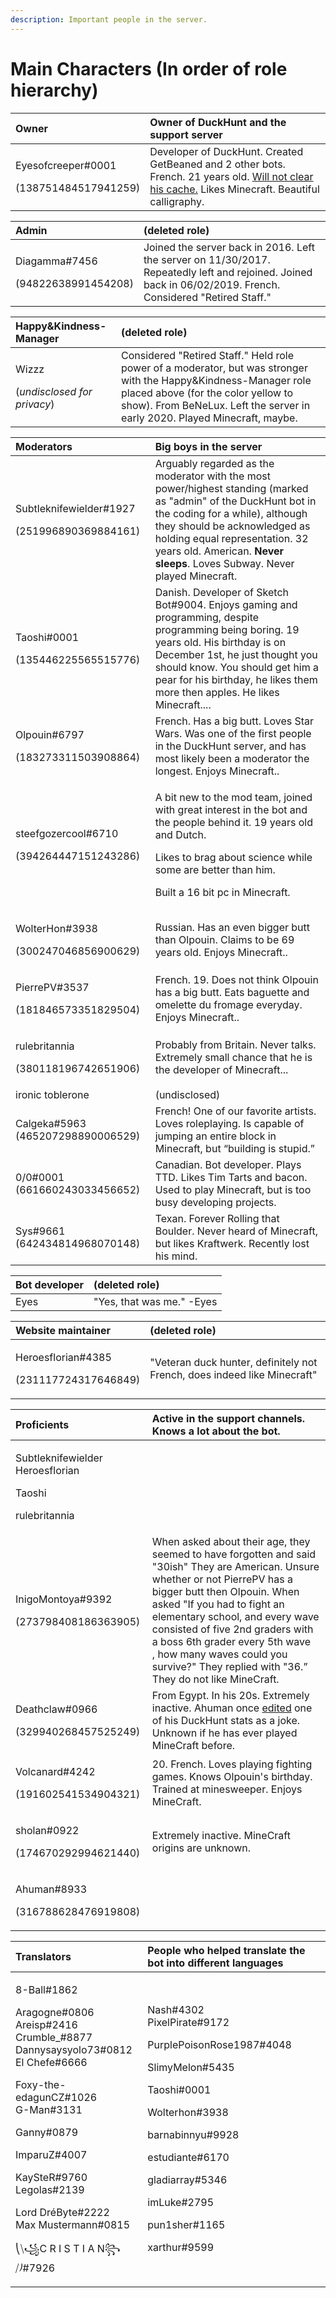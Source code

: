 ```yaml
---
description: Important people in the server.
---
```


# Main Characters \(In order of role hierarchy\)

<table>
  <thead>
    <tr>
      <th style="text-align:left">Owner</th>
      <th style="text-align:left">Owner of DuckHunt and the support server</th>
    </tr>
  </thead>
  <tbody>
    <tr>
      <td style="text-align:left">
        <p>Eyesofcreeper#0001</p>
        <p>(138751484517941259)</p>
      </td>
      <td style="text-align:left">Developer of DuckHunt. Created GetBeaned and 2 other bots. French. 21
        years old. <a href="server-events/clear-your-cache-awareness.md">Will not clear his cache.</a> Likes
        Minecraft. Beautiful calligraphy.</td>
    </tr>
  </tbody>
</table>

<table>
  <thead>
    <tr>
      <th style="text-align:left">Admin</th>
      <th style="text-align:left">(deleted role)</th>
    </tr>
  </thead>
  <tbody>
    <tr>
      <td style="text-align:left">
        <p>Diagamma#7456</p>
        <p>(94822638991454208)</p>
      </td>
      <td style="text-align:left">Joined the server back in 2016. Left the server on 11/30/2017. Repeatedly
        left and rejoined. Joined back in 06/02/2019. French. Considered &quot;Retired
        Staff.&quot;</td>
    </tr>
  </tbody>
</table>

<table>
  <thead>
    <tr>
      <th style="text-align:left">Happy&amp;Kindness-Manager</th>
      <th style="text-align:left">(deleted role)</th>
    </tr>
  </thead>
  <tbody>
    <tr>
      <td style="text-align:left">
        <p>Wizzz</p>
        <p>(<em>undisclosed for privacy</em>)</p>
      </td>
      <td style="text-align:left">Considered &quot;Retired Staff.&quot; Held role power of a moderator,
        but was stronger with the Happy&amp;Kindness-Manager role placed above
        (for the color yellow to show). From BeNeLux. Left the server in early
        2020. Played Minecraft, maybe.</td>
    </tr>
  </tbody>
</table>

<table>
  <thead>
    <tr>
      <th style="text-align:left">Moderators</th>
      <th style="text-align:left">Big boys in the server</th>
    </tr>
  </thead>
  <tbody>
    <tr>
      <td style="text-align:left">
        <p>Subtleknifewielder#1927</p>
        <p>(251996890369884161)</p>
      </td>
      <td style="text-align:left">Arguably regarded as the moderator with the most power/highest standing
        (marked as &quot;admin&quot; of the DuckHunt bot in the coding for a while),
        although they should be acknowledged as holding equal representation. 32
        years old. American. <b>Never sleeps</b>. Loves Subway. Never played Minecraft.</td>
    </tr>
    <tr>
      <td style="text-align:left">
        <p>Taoshi#0001</p>
        <p>(135446225565515776)</p>
      </td>
      <td style="text-align:left">Danish. Developer of Sketch Bot#9004. Enjoys gaming and programming, despite
        programming being boring. 19 years old. His birthday is on December 1st,
        he just thought you should know. You should get him a pear for his birthday,
        he likes them more then apples. He likes Minecraft....</td>
    </tr>
    <tr>
      <td style="text-align:left">
        <p>Olpouin#6797</p>
        <p>(183273311503908864)</p>
      </td>
      <td style="text-align:left">French. Has a big butt. Loves Star Wars. Was one of the first people in
        the DuckHunt server, and has most likely been a moderator the longest.
        Enjoys Minecraft..</td>
    </tr>
    <tr>
      <td style="text-align:left">
        <p>steefgozercool#6710</p>
        <p>(394264447151243286)</p>
      </td>
      <td style="text-align:left">
        <p>A bit new to the mod team, joined with great interest in the bot and the
          people behind it. 19 years old and Dutch.</p>
        <p>Likes to brag about science while some are better than him.</p>
        <p>Built a 16 bit pc in Minecraft.</p>
      </td>
    </tr>
    <tr>
      <td style="text-align:left">
        <p>WolterHon#3938</p>
        <p>(300247046856900629)</p>
      </td>
      <td style="text-align:left">Russian. Has an even bigger butt than Olpouin. Claims to be 69 years old.
        Enjoys Minecraft..</td>
    </tr>
    <tr>
      <td style="text-align:left">
        <p>PierrePV#3537</p>
        <p>(181846573351829504)</p>
      </td>
      <td style="text-align:left">French. 19. Does not think Olpouin has a big butt. Eats baguette and omelette
        du fromage everyday. Enjoys Minecraft..</td>
    </tr>
    <tr>
      <td style="text-align:left">
        <p>rulebritannia</p>
        <p>(380118196742651906)</p>
      </td>
      <td style="text-align:left">Probably from Britain. Never talks. Extremely small chance that he is
        the developer of Minecraft...</td>
    </tr>
    <tr>
      <td style="text-align:left">ironic toblerone</td>
      <td style="text-align:left">(undisclosed)</td>
    </tr>
    <tr>
      <td style="text-align:left">Calgeka#5963 (465207298890006529)</td>
      <td style="text-align:left">French! One of our favorite artists. Loves roleplaying. Is capable of
        jumping an entire block in Minecraft, but &#x201C;building is stupid.&#x201D;</td>
    </tr>
    <tr>
      <td style="text-align:left">0/0#0001 (661660243033456652)</td>
      <td style="text-align:left">Canadian. Bot developer. Plays TTD. Likes Tim Tarts and bacon. Used to
        play Minecraft, but is too busy developing projects.</td>
    </tr>
    <tr>
      <td style="text-align:left">Sys#9661 (642434814968070148)</td>
      <td style="text-align:left">Texan. Forever Rolling that Boulder. Never heard of Minecraft, but likes
        Kraftwerk. Recently lost his mind.</td>
    </tr>
  </tbody>
</table>

| Bot developer | \(deleted role\) |
| :--- | :--- |
| Eyes  | "Yes, that was me." -Eyes |

<table>
  <thead>
    <tr>
      <th style="text-align:left">Website maintainer</th>
      <th style="text-align:left">(deleted role)</th>
    </tr>
  </thead>
  <tbody>
    <tr>
      <td style="text-align:left">
        <p>Heroesflorian#4385</p>
        <p>(231117724317646849)</p>
      </td>
      <td style="text-align:left">&quot;Veteran duck hunter, definitely not French, does indeed like Minecraft&quot;</td>
    </tr>
  </tbody>
</table>

<table>
  <thead>
    <tr>
      <th style="text-align:left">Proficients</th>
      <th style="text-align:left">Active in the support channels. Knows a lot about the bot.</th>
    </tr>
  </thead>
  <tbody>
    <tr>
      <td style="text-align:left">
        <p>Subtleknifewielder Heroesflorian</p>
        <p>Taoshi</p>
        <p>rulebritannia</p>
      </td>
      <td style="text-align:left"></td>
    </tr>
    <tr>
      <td style="text-align:left">
        <p>InigoMontoya#9392</p>
        <p>(273798408186363905)</p>
      </td>
      <td style="text-align:left">When asked about their age, they seemed to have forgotten and said &quot;30ish&quot;
        They are American. Unsure whether or not PierrePV has a bigger butt then
        Olpouin. When asked &quot;If you had to fight an elementary school, and
        every wave consisted of five 2nd graders with a boss 6th grader every 5th
        wave
        <br />, how many waves could you survive?&quot; They replied with &quot;36.&#x201D;
        They do not like MineCraft.</td>
    </tr>
    <tr>
      <td style="text-align:left">
        <p>Deathclaw#0966</p>
        <p>(329940268457525249)</p>
      </td>
      <td style="text-align:left">From Egypt. In his 20s. Extremely inactive. Ahuman once <a href="https://cdn.discordapp.com/attachments/428413807862480896/483842175335923712/Screenshot_481.png">edited</a> one
        of his DuckHunt stats as a joke. Unknown if he has ever played MineCraft
        before.</td>
    </tr>
    <tr>
      <td style="text-align:left">
        <p>Volcanard#4242</p>
        <p>(191602541534904321)</p>
      </td>
      <td style="text-align:left">20. French. Loves playing fighting games. Knows Olpouin&apos;s birthday.
        Trained at minesweeper. Enjoys MineCraft.</td>
    </tr>
    <tr>
      <td style="text-align:left">
        <p>sholan#0922</p>
        <p>(174670292994621440)</p>
      </td>
      <td style="text-align:left">Extremely inactive. MineCraft origins are unknown.</td>
    </tr>
    <tr>
      <td style="text-align:left">
        <p>Ahuman#8933</p>
        <p>(316788628476919808)</p>
      </td>
      <td style="text-align:left"></td>
    </tr>
  </tbody>
</table>

<table>
  <thead>
    <tr>
      <th style="text-align:left">Translators</th>
      <th style="text-align:left">People who helped translate the bot into different languages</th>
    </tr>
  </thead>
  <tbody>
    <tr>
      <td style="text-align:left">
        <p>8-Ball#1862</p>
        <p>Aragogne#0806
          <br />Areisp#2416
          <br />Crumble_#8877
          <br />Dannysaysyolo73#0812
          <br />El Chefe#6666
          <br />
        </p>
        <p>Foxy-the-edagunCZ#1026
          <br />G-Man#3131
          <br />
        </p>
        <p>Ganny#0879
          <br />
        </p>
        <p>ImparuZ#4007
          <br />
        </p>
        <p>KaySteR#9760
          <br />Legolas#2139
          <br />
        </p>
        <p>Lord Dr&#xE9;Byte#2222
          <br />Max Mustermann#0815
          <br />
        </p>
        <p>&#x239D;&#x29F9;&#xA9C1;C R I S T I A N&#xA9C2;&#x29F8;&#x23A0;#7926
          <br
          />
        </p>
      </td>
      <td style="text-align:left">
        <p>Nash#4302
          <br />PixelPirate#9172
          <br />
        </p>
        <p>PurplePoisonRose1987#4048
          <br />
        </p>
        <p>SlimyMelon#5435
          <br />
        </p>
        <p>Taoshi#0001
          <br />
        </p>
        <p>Wolterhon#3938
          <br />
        </p>
        <p>barnabinnyu#9928
          <br />
        </p>
        <p>estudiante#6170
          <br />
        </p>
        <p>gladiarray#5346
          <br />
        </p>
        <p>imLuke#2795
          <br />
        </p>
        <p>pun1sher#1165
          <br />
        </p>
        <p>xarthur#9599
          <br />
        </p>
      </td>
    </tr>
  </tbody>
</table>

